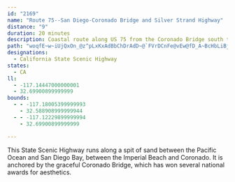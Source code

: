 ```yaml
---
id: "2169"
name: "Route 75--San Diego-Coronado Bridge and Silver Strand Highway"
distance: "9"
duration: 20 minutes
description: Coastal route along US 75 from the Coronado Bridge south to Imperial Beach.
path: "woqfE~w~iUjQxOn_@z^pLxKxAdBbChDrAdD~@`FVrDCnFe@vEw@fD_A~BcHbLiBjCsBzBqE`GyExMsAxC_At@cDlBi@PgADuAr@gFfPp~@`d@rABdA[x@i@|@qA|@s@j@S~BKx@YrByAjIgKd@YhE_A`Ae@l@g@pSk]hCmDj^yb@hBgBzW{TfHaFj[mSxd@yVnTaJ|A_ApLmJbCyApYiLhd@cQn_@yMfIaCnEmAdFy@n@SzJwApBg@~I_DpFwAx\\}F`XeDzEaAxAk@nC_BvGiEfK_ItBmBnAgBnAkCv@aCjBgJd@qAbAkBv@{@tAkAlEgBfYmIrBe@lAMrZJlVeArBS"
designations:
  - California State Scenic Highway
states:
  - CA
ll:
  - -117.14447000000001
  - 32.69900899999999
bounds:
  - - -117.18005399999993
    - 32.588908999999944
  - - -117.12229899999994
    - 32.69900899999999

---
```


<p>This State Scenic Highway runs along a spit of sand between the
Pacific Ocean and San Diego Bay, between the Imperial Beach and
Coronado. It is anchored by the graceful Coronado Bridge, which has
won several national awards for aesthetics.</p>
